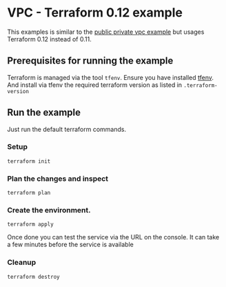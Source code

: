 # VPC - Terraform 0.12 example

This examples is similar to the [public private vpc example](../vpc-public-private) but usages Terraform 0.12 instead of 0.11.

## Prerequisites for running the example
Terraform is managed via the tool `tfenv`. Ensure you have installed [tfenv](https://github.com/kamatama41/tfenv). And install via tfenv the required terraform version as listed in `.terraform-version`

## Run the example

Just run the default terraform commands.


### Setup

```
terraform init
```

### Plan the changes and inspect

```
terraform plan
```

### Create the environment.

```
terraform apply
```

Once done you can test the service via the URL on the console. It can take a few minutes before the service is available


### Cleanup

```
terraform destroy
```

